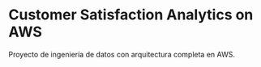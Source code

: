 # Customer Satisfaction Analytics on AWS
Proyecto de ingeniería de datos con arquitectura completa en AWS.
